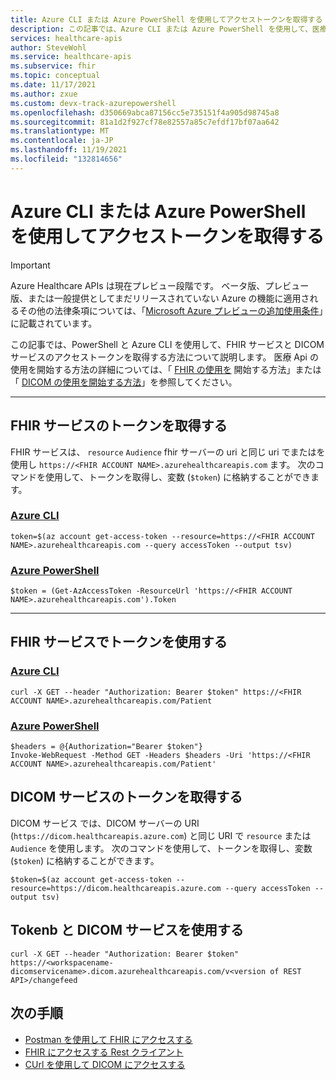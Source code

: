 ```yaml
---
title: Azure CLI または Azure PowerShell を使用してアクセストークンを取得する
description: この記事では、Azure CLI または Azure PowerShell を使用して、医療 Api のアクセストークンを取得する方法について説明します。
services: healthcare-apis
author: SteveWohl
ms.service: healthcare-apis
ms.subservice: fhir
ms.topic: conceptual
ms.date: 11/17/2021
ms.author: zxue
ms.custom: devx-track-azurepowershell
ms.openlocfilehash: d350669abca87156cc5e735151f4a905d98745a8
ms.sourcegitcommit: 81a1d2f927cf78e82557a85c7efdf17bf07aa642
ms.translationtype: MT
ms.contentlocale: ja-JP
ms.lasthandoff: 11/19/2021
ms.locfileid: "132814656"
---
```

# <a name="get-access-token-using-azure-cli-or-azure-powershell"></a>Azure CLI または Azure PowerShell を使用してアクセストークンを取得する

> [!IMPORTANT]
> Azure Healthcare APIs は現在プレビュー段階です。 ベータ版、プレビュー版、または一般提供としてまだリリースされていない Azure の機能に適用されるその他の法律条項については、「[Microsoft Azure プレビューの追加使用条件](https://azure.microsoft.com/support/legal/preview-supplemental-terms/)」に記載されています。

この記事では、PowerShell と Azure CLI を使用して、FHIR サービスと DICOM サービスのアクセストークンを取得する方法について説明します。 医療 Api の使用を開始する方法の詳細については、「 [FHIR の使用を]() 開始する方法」または「 [DICOM の使用を開始する方法]()」を参照してください。 

---
## <a name="obtain-a-token-for-the-fhir-service"></a>FHIR サービスのトークンを取得する

FHIR サービスは、 `resource` `Audience` fhir サーバーの uri と同じ uri でまたはを使用し `https://<FHIR ACCOUNT NAME>.azurehealthcareapis.com` ます。 次のコマンドを使用して、トークンを取得し、変数 (`$token`) に格納することができます。

### <a name="azure-cli"></a>[Azure CLI](#tab/azure-cli)

```azurecli-interactive
token=$(az account get-access-token --resource=https://<FHIR ACCOUNT NAME>.azurehealthcareapis.com --query accessToken --output tsv)
```

### <a name="azure-powershell"></a>[Azure PowerShell](#tab/azure-powershell)

```azurepowershell-interactive
$token = (Get-AzAccessToken -ResourceUrl 'https://<FHIR ACCOUNT NAME>.azurehealthcareapis.com').Token
```

---

## <a name="use-the-token-with-the-fhir-service"></a>FHIR サービスでトークンを使用する

### <a name="azure-cli"></a>[Azure CLI](#tab/azure-cli)

```azurecli-interactive
curl -X GET --header "Authorization: Bearer $token" https://<FHIR ACCOUNT NAME>.azurehealthcareapis.com/Patient
```

### <a name="azure-powershell"></a>[Azure PowerShell](#tab/azure-powershell)

```azurepowershell-interactive
$headers = @{Authorization="Bearer $token"}
Invoke-WebRequest -Method GET -Headers $headers -Uri 'https://<FHIR ACCOUNT NAME>.azurehealthcareapis.com/Patient'
```

## <a name="obtain-a-token-for-the-dicom-service"></a>DICOM サービスのトークンを取得する

DICOM サービス では、DICOM サーバーの URI (`https://dicom.healthcareapis.azure.com`) と同じ URI で `resource` または `Audience` を使用します。 次のコマンドを使用して、トークンを取得し、変数 (`$token`) に格納することができます。


```Azure CLICopy
$token=$(az account get-access-token --resource=https://dicom.healthcareapis.azure.com --query accessToken --output tsv)
```

## <a name="use-the-tokenb-with-the-dicom-service"></a>Tokenb と DICOM サービスを使用する

```Azure CLICopy
curl -X GET --header "Authorization: Bearer $token"  https://<workspacename-dicomservicename>.dicom.azurehealthcareapis.com/v<version of REST API>/changefeed
```

## <a name="next-steps"></a>次の手順

- [Postman を使用して FHIR にアクセスする](use-postman.md)
- [FHIR にアクセスする Rest クライアント](using-rest-client.md)
- [CUrl を使用して DICOM にアクセスする](dicom/dicomweb-standard-apis-curl.md)

